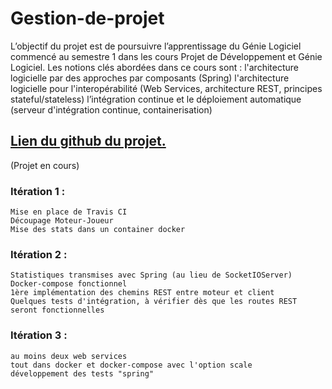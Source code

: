 # Gestion-de-projet

L’objectif du projet est de poursuivre l’apprentissage du Génie Logiciel commencé au semestre 1 dans les cours Projet de Développement et Génie Logiciel. Les notions clés abordées dans ce cours sont :
l'architecture logicielle par des approches par composants (Spring)
l'architecture logicielle pour l'interopérabilité (Web Services, architecture REST, principes stateful/stateless)
l’intégration continue et le déploiement automatique (serveur d'intégration continue, containerisation)

## **[Lien du github du projet.](https://github.com/uca-m1informatique-softeng/s2-gestiondeprojet-jokr)**
(Projet en cours)
 
### Itération 1 :
 	Mise en place de Travis CI
	Découpage Moteur-Joueur
	Mise des stats dans un container docker
	
### Itération 2 :
	Statistiques transmises avec Spring (au lieu de SocketIOServer)
	Docker-compose fonctionnel
	1ère implémentation des chemins REST entre moteur et client
	Quelques tests d'intégration, à vérifier dès que les routes REST seront fonctionnelles
	
### Itération 3 :	
	au moins deux web services
	tout dans docker et docker-compose avec l'option scale
	développement des tests "spring" 

